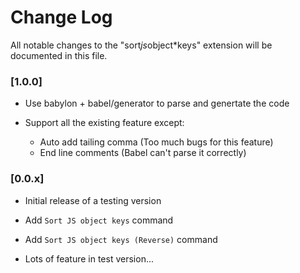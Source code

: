 # Change Log
All notable changes to the "sort*js*object*keys" extension will be documented in this file.

### [1.0.0]

* Use babylon + babel/generator to parse and genertate the code

* Support all the existing feature except:
    * Auto add tailing comma (Too much bugs for this feature)
    * End line comments (Babel can't parse it correctly)

### [0.0.x]

* Initial release of a testing version  

* Add `Sort JS object keys` command 

* Add `Sort JS object keys (Reverse)` command

* Lots of feature in test version...

